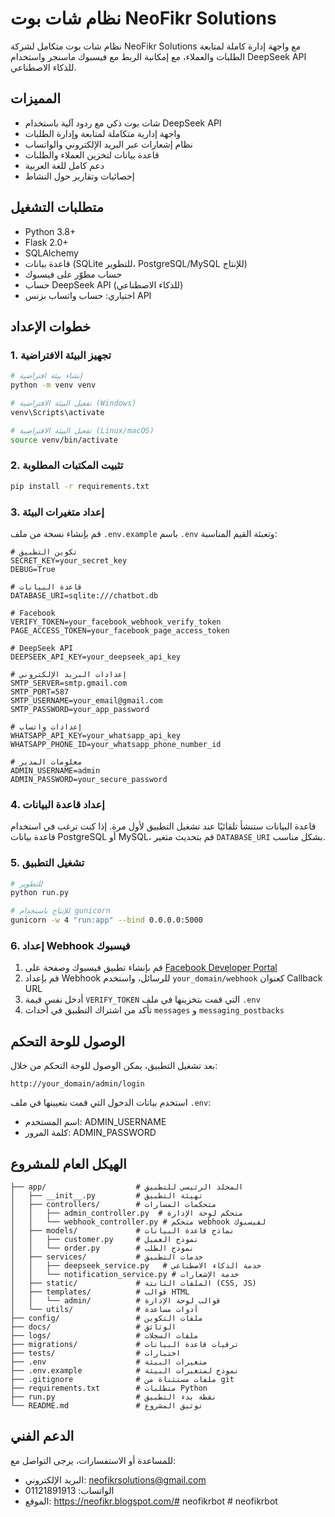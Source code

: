 # نظام شات بوت NeoFikr Solutions

نظام شات بوت متكامل لشركة NeoFikr Solutions مع واجهة إدارة كاملة لمتابعة الطلبات والعملاء، مع إمكانية الربط مع فيسبوك ماسنجر واستخدام DeepSeek API للذكاء الاصطناعي.

## المميزات

- شات بوت ذكي مع ردود آلية باستخدام DeepSeek API
- واجهة إدارية متكاملة لمتابعة وإدارة الطلبات
- نظام إشعارات عبر البريد الإلكتروني والواتساب
- قاعدة بيانات لتخزين العملاء والطلبات
- دعم كامل للغة العربية
- إحصائيات وتقارير حول النشاط

## متطلبات التشغيل

- Python 3.8+
- Flask 2.0+
- SQLAlchemy
- قاعدة بيانات (SQLite للتطوير، PostgreSQL/MySQL للإنتاج)
- حساب مطوّر على فيسبوك
- حساب DeepSeek API (للذكاء الاصطناعي)
- اختياري: حساب واتساب بزنس API

## خطوات الإعداد

### 1. تجهيز البيئة الافتراضية

```bash
# إنشاء بيئة افتراضية
python -m venv venv

# تفعيل البيئة الافتراضية (Windows)
venv\Scripts\activate

# تفعيل البيئة الافتراضية (Linux/macOS)
source venv/bin/activate
```

### 2. تثبيت المكتبات المطلوبة

```bash
pip install -r requirements.txt
```

### 3. إعداد متغيرات البيئة

قم بإنشاء نسخة من ملف `.env.example` باسم `.env` وتعبئة القيم المناسبة:

```
# تكوين التطبيق
SECRET_KEY=your_secret_key
DEBUG=True

# قاعدة البيانات
DATABASE_URI=sqlite:///chatbot.db

# Facebook
VERIFY_TOKEN=your_facebook_webhook_verify_token
PAGE_ACCESS_TOKEN=your_facebook_page_access_token

# DeepSeek API
DEEPSEEK_API_KEY=your_deepseek_api_key

# إعدادات البريد الإلكتروني
SMTP_SERVER=smtp.gmail.com
SMTP_PORT=587
SMTP_USERNAME=your_email@gmail.com
SMTP_PASSWORD=your_app_password

# إعدادات واتساب
WHATSAPP_API_KEY=your_whatsapp_api_key
WHATSAPP_PHONE_ID=your_whatsapp_phone_number_id

# معلومات المدير
ADMIN_USERNAME=admin
ADMIN_PASSWORD=your_secure_password
```

### 4. إعداد قاعدة البيانات

قاعدة البيانات ستنشأ تلقائيًا عند تشغيل التطبيق لأول مرة. إذا كنت ترغب في استخدام قاعدة بيانات PostgreSQL أو MySQL، قم بتحديث متغير `DATABASE_URI` بشكل مناسب.

### 5. تشغيل التطبيق

```bash
# للتطوير
python run.py

# للإنتاج باستخدام gunicorn
gunicorn -w 4 "run:app" --bind 0.0.0.0:5000
```

### 6. إعداد Webhook فيسبوك

1. قم بإنشاء تطبيق فيسبوك وصفحة على [Facebook Developer Portal](https://developers.facebook.com/)
2. قم بإعداد Webhook للرسائل، واستخدم `your_domain/webhook` كعنوان Callback URL
3. أدخل نفس قيمة `VERIFY_TOKEN` التي قمت بتخزينها في ملف `.env`
4. تأكد من اشتراك التطبيق في أحداث `messages` و `messaging_postbacks`

## الوصول للوحة التحكم

بعد تشغيل التطبيق، يمكن الوصول للوحة التحكم من خلال:

```
http://your_domain/admin/login
```

استخدم بيانات الدخول التي قمت بتعيينها في ملف `.env`:

- اسم المستخدم: ADMIN_USERNAME
- كلمة المرور: ADMIN_PASSWORD

## الهيكل العام للمشروع

```
├── app/                    # المجلد الرئيسي للتطبيق
│   ├── __init__.py         # تهيئة التطبيق
│   ├── controllers/        # متحكمات المسارات
│   │   ├── admin_controller.py  # متحكم لوحة الإدارة
│   │   └── webhook_controller.py # متحكم webhook لفيسبوك
│   ├── models/             # نماذج قاعدة البيانات
│   │   ├── customer.py     # نموذج العميل
│   │   └── order.py        # نموذج الطلب
│   ├── services/           # خدمات التطبيق
│   │   ├── deepseek_service.py   # خدمة الذكاء الاصطناعي
│   │   └── notification_service.py # خدمة الإشعارات
│   ├── static/             # الملفات الثابتة (CSS, JS)
│   ├── templates/          # قوالب HTML
│   │   └── admin/          # قوالب لوحة الإدارة
│   └── utils/              # أدوات مساعدة
├── config/                 # ملفات التكوين
├── docs/                   # الوثائق
├── logs/                   # ملفات السجلات
├── migrations/             # ترقيات قاعدة البيانات
├── tests/                  # اختبارات
├── .env                    # متغيرات البيئة
├── .env.example            # نموذج لمتغيرات البيئة
├── .gitignore              # ملفات مستثناة من git
├── requirements.txt        # متطلبات Python
├── run.py                  # نقطة بدء التطبيق
└── README.md               # توثيق المشروع
```

## الدعم الفني

للمساعدة أو الاستفسارات، يرجى التواصل مع:

- البريد الإلكتروني: neofikrsolutions@gmail.com
- الواتساب: 01121891913
- الموقع: https://neofikr.blogspot.com/#   n e o f i k r b o t  
 #   n e o f i k r b o t  
 